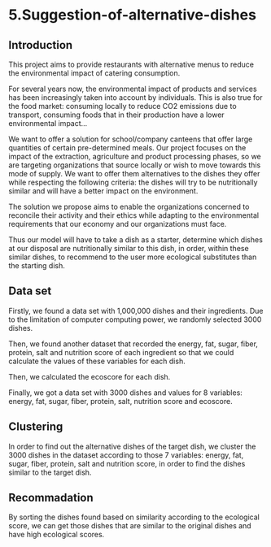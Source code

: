 # 5.Suggestion-of-alternative-dishes
## Introduction
This project aims to provide restaurants with alternative menus to reduce the environmental impact of catering consumption.

For several years now, the environmental impact of products and services has been increasingly taken into account by individuals. This is also true for the food market: consuming locally to reduce CO2 emissions due to transport, consuming foods that in their production have a lower environmental impact...

We want to offer a solution for school/company canteens that offer large quantities of certain pre-determined meals. Our project focuses on the impact of the extraction, agriculture and product processing phases, so we are targeting organizations that source locally or wish to move towards this mode of supply. We want to offer them alternatives to the dishes they offer while respecting the following criteria: the dishes will try to be nutritionally similar and will have a better impact on the environment.

The solution we propose aims to enable the organizations concerned to reconcile their activity and their ethics while adapting to the environmental requirements that our economy and our organizations must face.

Thus our model will have to take a dish as a starter, determine which dishes at our disposal are nutritionally similar to this dish, in order, within these similar dishes, to recommend to the user more ecological substitutes than the starting dish.

## Data set
Firstly, we found a data set with 1,000,000 dishes and their ingredients. Due to the limitation of computer computing power, we randomly selected 3000 dishes.

Then, we found another dataset that recorded the energy, fat, sugar, fiber, protein, salt and nutrition score of each ingredient so that we could calculate the values of these variables for each dish.

Then, we calculated the ecoscore for each dish.

Finally, we got a data set with 3000 dishes and values for 8 variables: energy, fat, sugar, fiber, protein, salt, nutrition score and ecoscore.

## Clustering
In order to find out the alternative dishes of the target dish, we cluster the 3000 dishes in the dataset according to those 7 variables: energy, fat, sugar, fiber, protein, salt and nutrition score, in order to find the dishes similar to the target dish.

## Recommadation
By sorting the dishes found based on similarity according to the ecological score, we can get those dishes that are similar to the original dishes and have high ecological scores.

